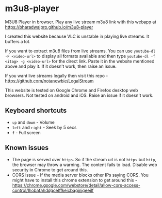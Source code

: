# m3u8-player
M3U8 Player in browser. Play any live stream m3u8 link with this webapp at https://bharadwajpro.github.io/m3u8-player
 
I created this website because VLC is unstable in playing live streams. It buffers a lot.

If you want to extract m3u8 files from live streams. You can use `youtube-dl -F <video-url>` to display all formats available
and then type `youtube-dl -f <itag> -g <video-url>` for the direct link. Paste it in the website mentioned above and play it.
If it doesn't work, then raise an issue.
  
If you want live streams legally then visit this repo - https://github.com/notanewbie/LegalStream

This website is tested on Google Chrome and Firefox desktop web browsers. Not tested on android and iOS. Raise an issue if it doesn't work.
## Keyboard shortcuts
* `up` and `down` - Volume
* `left` and `right` - Seek by 5 secs
* `f` - Full screen
## Known issues
* The page is served over `https`. So if the stream url is not `https` but `http`, the browser may throw a warning. The content fails to load. Disable web security in Chrome to get around this.
* CORS issue - If the media server blocks other IPs saying CORS. You might have to install this chrome extension to get around this - https://chrome.google.com/webstore/detail/allow-cors-access-control/lhobafahddgcelffkeicbaginigeejlf

